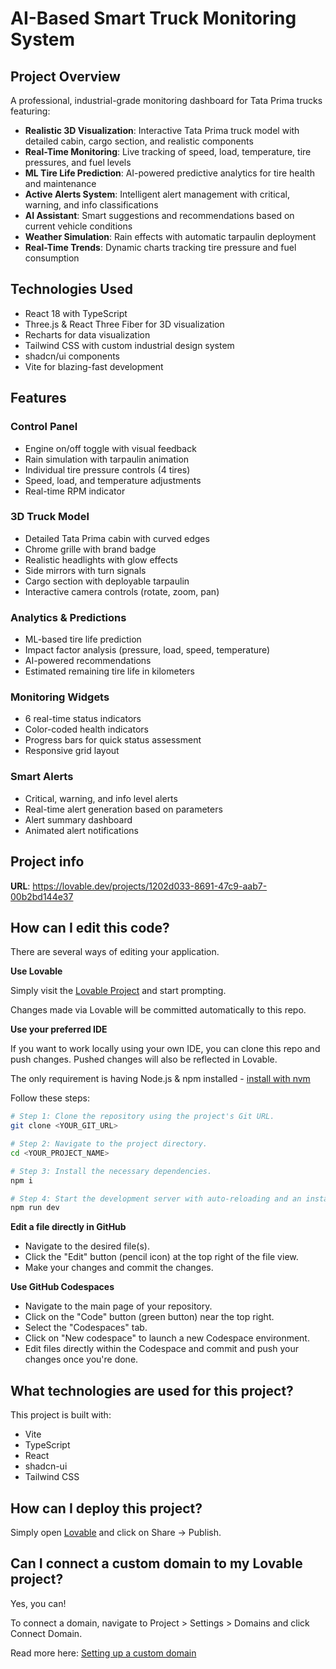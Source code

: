 # AI-Based Smart Truck Monitoring System

## Project Overview

A professional, industrial-grade monitoring dashboard for Tata Prima trucks featuring:

- **Realistic 3D Visualization**: Interactive Tata Prima truck model with detailed cabin, cargo section, and realistic components
- **Real-Time Monitoring**: Live tracking of speed, load, temperature, tire pressures, and fuel levels
- **ML Tire Life Prediction**: AI-powered predictive analytics for tire health and maintenance
- **Active Alerts System**: Intelligent alert management with critical, warning, and info classifications
- **AI Assistant**: Smart suggestions and recommendations based on current vehicle conditions
- **Weather Simulation**: Rain effects with automatic tarpaulin deployment
- **Real-Time Trends**: Dynamic charts tracking tire pressure and fuel consumption

## Technologies Used

- React 18 with TypeScript
- Three.js & React Three Fiber for 3D visualization
- Recharts for data visualization
- Tailwind CSS with custom industrial design system
- shadcn/ui components
- Vite for blazing-fast development

## Features

### Control Panel
- Engine on/off toggle with visual feedback
- Rain simulation with tarpaulin animation
- Individual tire pressure controls (4 tires)
- Speed, load, and temperature adjustments
- Real-time RPM indicator

### 3D Truck Model
- Detailed Tata Prima cabin with curved edges
- Chrome grille with brand badge
- Realistic headlights with glow effects
- Side mirrors with turn signals
- Cargo section with deployable tarpaulin
- Interactive camera controls (rotate, zoom, pan)

### Analytics & Predictions
- ML-based tire life prediction
- Impact factor analysis (pressure, load, speed, temperature)
- AI-powered recommendations
- Estimated remaining tire life in kilometers

### Monitoring Widgets
- 6 real-time status indicators
- Color-coded health indicators
- Progress bars for quick status assessment
- Responsive grid layout

### Smart Alerts
- Critical, warning, and info level alerts
- Real-time alert generation based on parameters
- Alert summary dashboard
- Animated alert notifications

## Project info

**URL**: https://lovable.dev/projects/1202d033-8691-47c9-aab7-00b2bd144e37

## How can I edit this code?

There are several ways of editing your application.

**Use Lovable**

Simply visit the [Lovable Project](https://lovable.dev/projects/1202d033-8691-47c9-aab7-00b2bd144e37) and start prompting.

Changes made via Lovable will be committed automatically to this repo.

**Use your preferred IDE**

If you want to work locally using your own IDE, you can clone this repo and push changes. Pushed changes will also be reflected in Lovable.

The only requirement is having Node.js & npm installed - [install with nvm](https://github.com/nvm-sh/nvm#installing-and-updating)

Follow these steps:

```sh
# Step 1: Clone the repository using the project's Git URL.
git clone <YOUR_GIT_URL>

# Step 2: Navigate to the project directory.
cd <YOUR_PROJECT_NAME>

# Step 3: Install the necessary dependencies.
npm i

# Step 4: Start the development server with auto-reloading and an instant preview.
npm run dev
```

**Edit a file directly in GitHub**

- Navigate to the desired file(s).
- Click the "Edit" button (pencil icon) at the top right of the file view.
- Make your changes and commit the changes.

**Use GitHub Codespaces**

- Navigate to the main page of your repository.
- Click on the "Code" button (green button) near the top right.
- Select the "Codespaces" tab.
- Click on "New codespace" to launch a new Codespace environment.
- Edit files directly within the Codespace and commit and push your changes once you're done.

## What technologies are used for this project?

This project is built with:

- Vite
- TypeScript
- React
- shadcn-ui
- Tailwind CSS

## How can I deploy this project?

Simply open [Lovable](https://lovable.dev/projects/1202d033-8691-47c9-aab7-00b2bd144e37) and click on Share -> Publish.

## Can I connect a custom domain to my Lovable project?

Yes, you can!

To connect a domain, navigate to Project > Settings > Domains and click Connect Domain.

Read more here: [Setting up a custom domain](https://docs.lovable.dev/features/custom-domain#custom-domain)
